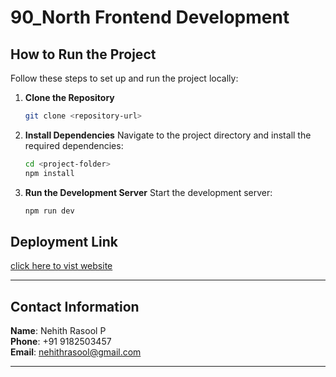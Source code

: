 # 90_North Frontend Development

## How to Run the Project

Follow these steps to set up and run the project locally:

1. **Clone the Repository**
   ```bash
   git clone <repository-url>
   ```

2. **Install Dependencies**
   Navigate to the project directory and install the required dependencies:
   ```bash
   cd <project-folder>
   npm install
   ```

3. **Run the Development Server**
   Start the development server:
   ```bash
   npm run dev
   ```

## Deployment Link
[click here to vist website](https://teal-crostata-3a2bd4.netlify.app/)

---

## Contact Information

**Name**: Nehith Rasool P  
**Phone**: +91 9182503457  
**Email**: [nehithrasool@gmail.com](mailto:nehithrasool@gmail.com)

---

